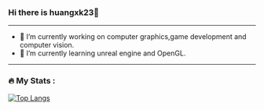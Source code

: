 ### Hi there is huangxk23👋
---
- 🔭 I’m currently working on computer graphics,game development and computer vision.
- 🌱 I’m currently learning unreal engine and OpenGL.

---
### :fire: My Stats :
[![Top Langs](https://github-readme-stats.vercel.app/api/top-langs/?username=huangxk23&layout=compact&theme=vision-friendly-dark)](https://github.com/anuraghazra/github-readme-stats)
